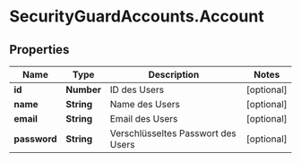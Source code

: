# SecurityGuardAccounts.Account

## Properties
Name | Type | Description | Notes
------------ | ------------- | ------------- | -------------
**id** | **Number** | ID des Users | [optional] 
**name** | **String** | Name des Users | [optional] 
**email** | **String** | Email des Users | [optional] 
**password** | **String** | Verschlüsseltes Passwort des Users | [optional] 


